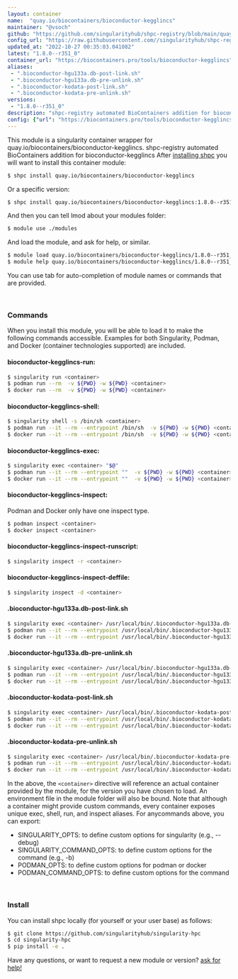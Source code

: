 ```yaml
---
layout: container
name:  "quay.io/biocontainers/bioconductor-kegglincs"
maintainer: "@vsoch"
github: "https://github.com/singularityhub/shpc-registry/blob/main/quay.io/biocontainers/bioconductor-kegglincs/container.yaml"
config_url: "https://raw.githubusercontent.com//singularityhub/shpc-registry/main/quay.io/biocontainers/bioconductor-kegglincs/container.yaml"
updated_at: "2022-10-27 00:35:03.041082"
latest: "1.8.0--r351_0"
container_url: "https://biocontainers.pro/tools/bioconductor-kegglincs"
aliases:
 - ".bioconductor-hgu133a.db-post-link.sh"
 - ".bioconductor-hgu133a.db-pre-unlink.sh"
 - ".bioconductor-kodata-post-link.sh"
 - ".bioconductor-kodata-pre-unlink.sh"
versions:
 - "1.8.0--r351_0"
description: "shpc-registry automated BioContainers addition for bioconductor-kegglincs"
config: {"url": "https://biocontainers.pro/tools/bioconductor-kegglincs", "maintainer": "@vsoch", "description": "shpc-registry automated BioContainers addition for bioconductor-kegglincs", "latest": {"1.8.0--r351_0": "sha256:aea1d34e36c09c106278f183a1e9bf3d6d92997dcd64671db6346a2318aaee1b"}, "tags": {"1.8.0--r351_0": "sha256:aea1d34e36c09c106278f183a1e9bf3d6d92997dcd64671db6346a2318aaee1b"}, "docker": "quay.io/biocontainers/bioconductor-kegglincs", "aliases": {".bioconductor-hgu133a.db-post-link.sh": "/usr/local/bin/.bioconductor-hgu133a.db-post-link.sh", ".bioconductor-hgu133a.db-pre-unlink.sh": "/usr/local/bin/.bioconductor-hgu133a.db-pre-unlink.sh", ".bioconductor-kodata-post-link.sh": "/usr/local/bin/.bioconductor-kodata-post-link.sh", ".bioconductor-kodata-pre-unlink.sh": "/usr/local/bin/.bioconductor-kodata-pre-unlink.sh"}}
---
```


This module is a singularity container wrapper for quay.io/biocontainers/bioconductor-kegglincs.
shpc-registry automated BioContainers addition for bioconductor-kegglincs
After [installing shpc](#install) you will want to install this container module:


```bash
$ shpc install quay.io/biocontainers/bioconductor-kegglincs
```

Or a specific version:

```bash
$ shpc install quay.io/biocontainers/bioconductor-kegglincs:1.8.0--r351_0
```

And then you can tell lmod about your modules folder:

```bash
$ module use ./modules
```

And load the module, and ask for help, or similar.

```bash
$ module load quay.io/biocontainers/bioconductor-kegglincs/1.8.0--r351_0
$ module help quay.io/biocontainers/bioconductor-kegglincs/1.8.0--r351_0
```

You can use tab for auto-completion of module names or commands that are provided.

<br>

### Commands

When you install this module, you will be able to load it to make the following commands accessible.
Examples for both Singularity, Podman, and Docker (container technologies supported) are included.

#### bioconductor-kegglincs-run:

```bash
$ singularity run <container>
$ podman run --rm  -v ${PWD} -w ${PWD} <container>
$ docker run --rm  -v ${PWD} -w ${PWD} <container>
```

#### bioconductor-kegglincs-shell:

```bash
$ singularity shell -s /bin/sh <container>
$ podman run --it --rm --entrypoint /bin/sh  -v ${PWD} -w ${PWD} <container>
$ docker run --it --rm --entrypoint /bin/sh  -v ${PWD} -w ${PWD} <container>
```

#### bioconductor-kegglincs-exec:

```bash
$ singularity exec <container> "$@"
$ podman run --it --rm --entrypoint ""  -v ${PWD} -w ${PWD} <container> "$@"
$ docker run --it --rm --entrypoint ""  -v ${PWD} -w ${PWD} <container> "$@"
```

#### bioconductor-kegglincs-inspect:

Podman and Docker only have one inspect type.

```bash
$ podman inspect <container>
$ docker inspect <container>
```

#### bioconductor-kegglincs-inspect-runscript:

```bash
$ singularity inspect -r <container>
```

#### bioconductor-kegglincs-inspect-deffile:

```bash
$ singularity inspect -d <container>
```


#### .bioconductor-hgu133a.db-post-link.sh

```bash
$ singularity exec <container> /usr/local/bin/.bioconductor-hgu133a.db-post-link.sh
$ podman run --it --rm --entrypoint /usr/local/bin/.bioconductor-hgu133a.db-post-link.sh   -v ${PWD} -w ${PWD} <container> -c " $@"
$ docker run --it --rm --entrypoint /usr/local/bin/.bioconductor-hgu133a.db-post-link.sh   -v ${PWD} -w ${PWD} <container> -c " $@"
```


#### .bioconductor-hgu133a.db-pre-unlink.sh

```bash
$ singularity exec <container> /usr/local/bin/.bioconductor-hgu133a.db-pre-unlink.sh
$ podman run --it --rm --entrypoint /usr/local/bin/.bioconductor-hgu133a.db-pre-unlink.sh   -v ${PWD} -w ${PWD} <container> -c " $@"
$ docker run --it --rm --entrypoint /usr/local/bin/.bioconductor-hgu133a.db-pre-unlink.sh   -v ${PWD} -w ${PWD} <container> -c " $@"
```


#### .bioconductor-kodata-post-link.sh

```bash
$ singularity exec <container> /usr/local/bin/.bioconductor-kodata-post-link.sh
$ podman run --it --rm --entrypoint /usr/local/bin/.bioconductor-kodata-post-link.sh   -v ${PWD} -w ${PWD} <container> -c " $@"
$ docker run --it --rm --entrypoint /usr/local/bin/.bioconductor-kodata-post-link.sh   -v ${PWD} -w ${PWD} <container> -c " $@"
```


#### .bioconductor-kodata-pre-unlink.sh

```bash
$ singularity exec <container> /usr/local/bin/.bioconductor-kodata-pre-unlink.sh
$ podman run --it --rm --entrypoint /usr/local/bin/.bioconductor-kodata-pre-unlink.sh   -v ${PWD} -w ${PWD} <container> -c " $@"
$ docker run --it --rm --entrypoint /usr/local/bin/.bioconductor-kodata-pre-unlink.sh   -v ${PWD} -w ${PWD} <container> -c " $@"
```



In the above, the `<container>` directive will reference an actual container provided
by the module, for the version you have chosen to load. An environment file in the
module folder will also be bound. Note that although a container
might provide custom commands, every container exposes unique exec, shell, run, and
inspect aliases. For anycommands above, you can export:

 - SINGULARITY_OPTS: to define custom options for singularity (e.g., --debug)
 - SINGULARITY_COMMAND_OPTS: to define custom options for the command (e.g., -b)
 - PODMAN_OPTS: to define custom options for podman or docker
 - PODMAN_COMMAND_OPTS: to define custom options for the command

<br>

### Install

You can install shpc locally (for yourself or your user base) as follows:

```bash
$ git clone https://github.com/singularityhub/singularity-hpc
$ cd singularity-hpc
$ pip install -e .
```

Have any questions, or want to request a new module or version? [ask for help!](https://github.com/singularityhub/singularity-hpc/issues)